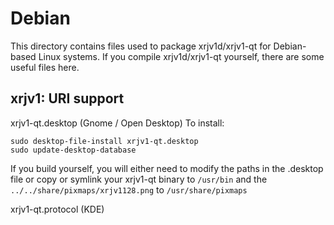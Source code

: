 
Debian
====================
This directory contains files used to package xrjv1d/xrjv1-qt
for Debian-based Linux systems. If you compile xrjv1d/xrjv1-qt yourself, there are some useful files here.

## xrjv1: URI support ##


xrjv1-qt.desktop  (Gnome / Open Desktop)
To install:

	sudo desktop-file-install xrjv1-qt.desktop
	sudo update-desktop-database

If you build yourself, you will either need to modify the paths in
the .desktop file or copy or symlink your xrjv1-qt binary to `/usr/bin`
and the `../../share/pixmaps/xrjv1128.png` to `/usr/share/pixmaps`

xrjv1-qt.protocol (KDE)


